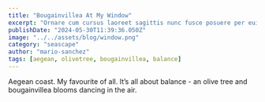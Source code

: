 ```yaml
---
title: "Bougainvillea At My Window"
excerpt: "Ornare cum cursus laoreet sagittis nunc fusce posuere per euismod dis vehicula a, semper fames lacus maecenas dictumst pulvinar neque enim non potenti. Torquent hac sociosqu eleifend potenti."
publishDate: "2024-05-30T11:39:36.050Z"
image: "../../assets/blog/window.png"
category: "seascape"
author: "mario-sanchez"
tags: [aegean, olivetree, bougainvillea, balance]
---
```


Aegean coast. My favourite of all. It’s all about balance - an olive tree and bougainvillea blooms dancing in the air. 



